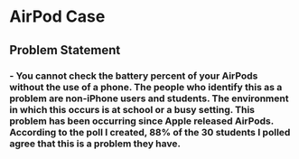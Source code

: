 # AirPod Case



## Problem Statement
### - You cannot check the battery percent of your AirPods without the use of a phone. The people who identify this as a problem are non-iPhone users and students. The environment in which this occurs is at school or a busy setting. This problem has been occurring since Apple released AirPods. According to the poll I created, 88% of the 30 students I polled agree that this is a problem they have.


